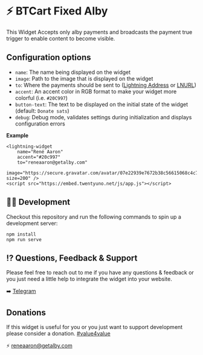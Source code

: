 # ⚡ BTCart Fixed Alby

This Widget Accepts only alby payments and broadcasts the payment true trigger to enable content to become visible.


## Configuration options
 - `name`: The name being displayed on the widget
 - `image`: Path to the image that is displayed on the widget
 - `to`: Where the payments should be sent to ([Lightning Address](https://lightningaddress.com/) or [LNURL](https://github.com/fiatjaf/lnurl-rfc))
 - `accent`: An accent color in RGB format to make your widget more colorful (i.e. `#20C997`)
 - `button-text`: The text to be displayed on the initial state of the widget (default: `Donate sats`)
 - `debug`: Debug mode, validates settings during initialization and displays configuration errors

**Example**
```
<lightning-widget 
    name="René Aaron" 
    accent="#20c997" 
    to="reneaaron@getalby.com" 
    image="https://secure.gravatar.com/avatar/07e22939e7672b38c56615068c4c715f?size=200" />
<script src="https://embed.twentyuno.net/js/app.js"></script>
```

## 🧑‍💻 Development

Checkout this repository and run the following commands to spin up a development server:

```
npm install
npm run serve
```

## ⁉️ Questions, Feedback & Support

Please feel free to reach out to me if you have any questions & feedback or you just need a little help to integrate the widget into your website. 

➡️ [Telegram](https://t.me/reneaaron)

## Donations

If this widget is useful for you or you just want to support development please consider a donation. [#value4value](https://twitter.com/search?q=%23value4value&src=typed_query)

⚡ reneaaron@getalby.com
